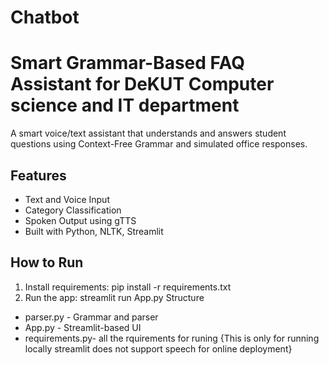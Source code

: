 # Chatbot
# Smart Grammar-Based FAQ Assistant for DeKUT Computer science and IT department

A smart voice/text assistant that understands and answers student questions using Context-Free Grammar and simulated office responses.

## Features
- Text and Voice Input
- Category Classification
- Spoken Output using gTTS
- Built with Python, NLTK, Streamlit

## How to Run
1. Install requirements: pip install -r requirements.txt
2. Run the app: streamlit run App.py
 Structure
- parser.py - Grammar and parser
- App.py - Streamlit-based UI
- requirements.py- all the rquirements for runing
  {This is only for running locally streamlit does not support speech for online deployment}
